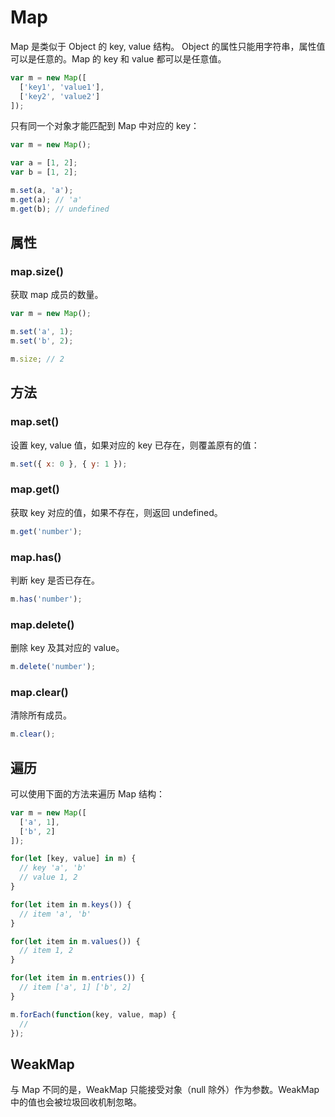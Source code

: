 Map
====

Map 是类似于 Object 的 key, value 结构。 Object 的属性只能用字符串，属性值可以是任意的。Map 的 key 和 value 都可以是任意值。

```js
var m = new Map([
  ['key1', 'value1'],
  ['key2', 'value2']
]);
```

只有同一个对象才能匹配到 Map 中对应的 key：

```js
var m = new Map();

var a = [1, 2];
var b = [1, 2];

m.set(a, 'a');
m.get(a); // 'a'
m.get(b); // undefined
```

属性
----

### map.size()

获取 map 成员的数量。

```js
var m = new Map();

m.set('a', 1);
m.set('b', 2);

m.size; // 2
```

方法
----

### map.set()

设置 key, value 值，如果对应的 key 已存在，则覆盖原有的值：

```js
m.set({ x: 0 }, { y: 1 });
```

### map.get()

获取 key 对应的值，如果不存在，则返回 undefined。

```js
m.get('number');
```

### map.has()

判断 key 是否已存在。

```js
m.has('number');
```

### map.delete()

删除 key 及其对应的 value。

```js
m.delete('number');
```

### map.clear()

清除所有成员。

```js
m.clear();
```

遍历
----

可以使用下面的方法来遍历 Map 结构：

```js
var m = new Map([
  ['a', 1],
  ['b', 2]
]);

for(let [key, value] in m) {
  // key 'a', 'b'
  // value 1, 2
}

for(let item in m.keys()) {
  // item 'a', 'b'
}

for(let item in m.values()) {
  // item 1, 2
}

for(let item in m.entries()) {
  // item ['a', 1] ['b', 2]
}

m.forEach(function(key, value, map) {
  //
});
```

WeakMap
----

与 Map 不同的是，WeakMap 只能接受对象（null 除外）作为参数。WeakMap 中的值也会被垃圾回收机制忽略。
